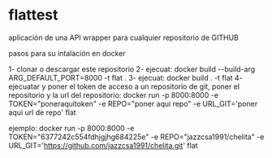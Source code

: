 # flattest
aplicación de una API wrapper para cualquier repositorio de GITHUB

pasos para su intalación en docker

1- clonar o descargar este repositorio
2- ejecuat: docker build --build-arg ARG_DEFAULT_PORT=8000 -t flat .
3- ejecuat: docker build . -t flat
4- ejecuatar y poner el token de acceso a un repositorio de git, poner el repositorio y la url del repositorio: docker run  -p 8000:8000 -e TOKEN="poneraquitoken" -e REPO="poner aqui repo" -e URL_GIT='poner aqui url de repo' flat

ejemplo:
docker run  -p 8000:8000 -e TOKEN="6377242c554fdhjgjhg684225e" -e REPO="jazzcsa1991/chelita" -e URL_GIT='https://github.com/jazzcsa1991/chelita.git' flat
